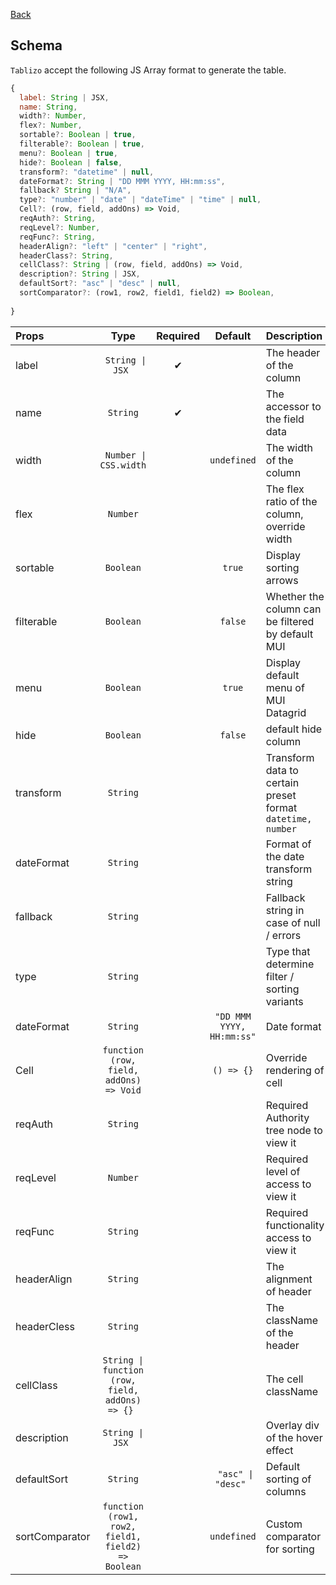 [Back](../README.md)

## **Schema**

`Tablizo` accept the following JS Array format to generate the table.

```jsx
{
  label: String | JSX,
  name: String,
  width?: Number,
  flex?: Number,
  sortable?: Boolean | true,
  filterable?: Boolean | true,
  menu?: Boolean | true,
  hide?: Boolean | false,
  transform?: "datetime" | null,
  dateFormat?: String | "DD MMM YYYY, HH:mm:ss",
  fallback? String | "N/A",
  type?: "number" | "date" | "dateTime" | "time" | null,
  Cell?: (row, field, addOns) => Void,
  reqAuth?: String,
  reqLevel?: Number,
  reqFunc?: String,
  headerAlign?: "left" | "center" | "right",
  headerClass?: String,
  cellClass?: String | (row, field, addOns) => Void,
  description?: String | JSX,
  defaultSort?: "asc" | "desc" | null,
  sortComparator?: (row1, row2, field1, field2) => Boolean,
  
}
```

| Props | Type | Required | Default | Description |
| :---|:---:|:---:|:---:|:---|
| label | <code> String &#124; JSX </code> | ✔ || The header of the column |
| name | `String` |✔|| The accessor to the field data |
| width | <code> Number &#124; CSS.width </code> || `undefined` | The width of the column |
| flex | `Number` ||| The flex ratio of the column, override width |
| sortable | `Boolean` || `true` | Display sorting arrows |
| filterable | `Boolean` || `false` | Whether the column can be filtered by default MUI |
| menu | `Boolean` || `true` | Display default menu of MUI Datagrid |
| hide | `Boolean` || `false` | default hide column |
| transform | `String` ||| Transform data to certain preset format `datetime, number` |
| dateFormat | `String` ||| Format of the date transform string |
| fallback | `String` ||| Fallback string in case of null / errors |
| type | `String` ||| Type that determine filter / sorting variants |
| dateFormat | `String` || `"DD MMM YYYY, HH:mm:ss"` | Date format |
| Cell | `function (row, field, addOns) => Void` || `() => {}` | Override rendering of cell |
| reqAuth | `String` ||| Required Authority tree node to view it |
| reqLevel | `Number` ||| Required level of access to view it |
| reqFunc | `String` ||| Required functionality access to view it |
| headerAlign | `String` ||| The alignment of header |
| headerCless | `String` ||| The className of the header |
| cellClass | <code>String &#124; function (row, field, addOns) => {} </code> ||| The cell className |
| description | <code>String &#124; JSX </code> ||| Overlay div of the hover effect |
| defaultSort | `String` || <code> "asc" &#124; "desc" </code> | Default sorting of columns |
| sortComparator | `function (row1, row2, field1, field2) => Boolean` || `undefined` | Custom comparator for sorting |

